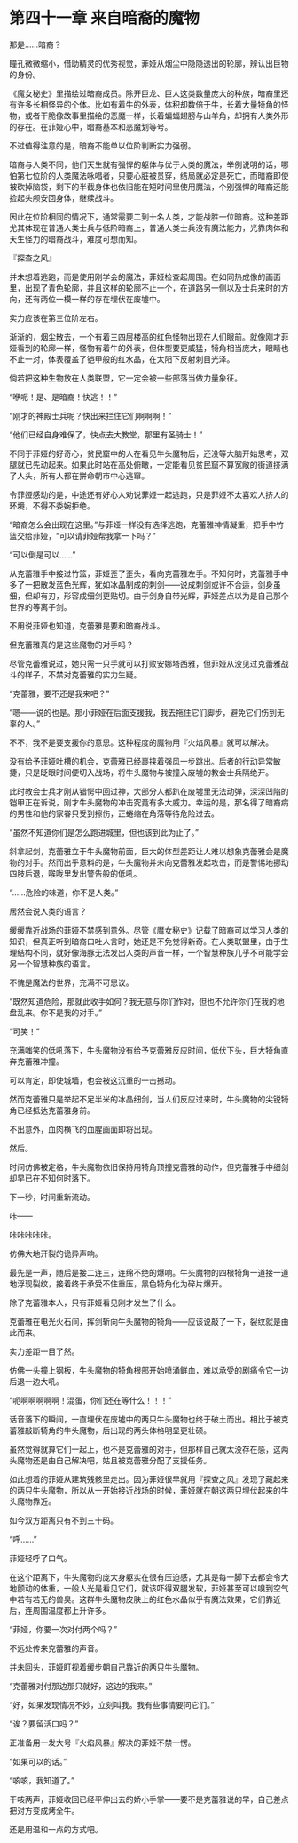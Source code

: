 # 第四十一章 来自暗裔的魔物

那是……暗裔？

瞳孔微微缩小，借助精灵的优秀视觉，菲娅从烟尘中隐隐透出的轮廓，辨认出巨物的身份。

《魔女秘史》里描绘过暗裔成员。除开巨龙、巨人这类数量庞大的种族，暗裔里还有许多长相怪异的个体。比如有着牛的外表，体积却数倍于牛，长着大量犄角的怪物，或者干脆像故事里描绘的恶魔一样，长着蝙蝠翅膀与山羊角，却拥有人类外形的存在。在菲娅心中，暗裔基本和恶魔划等号。

不过值得注意的是，暗裔不能单以位阶判断实力强弱。

暗裔与人类不同，他们天生就有强悍的躯体与优于人类的魔法，举例说明的话，哪怕第七位阶的人类魔法咏唱者，只要心脏被贯穿，结局就必定是死亡，而暗裔即使被砍掉脑袋，剩下的半截身体也依旧能在短时间里使用魔法，个别强悍的暗裔还能捡起头颅安回身体，继续战斗。

因此在位阶相同的情况下，通常需要二到十名人类，才能战胜一位暗裔。这种差距尤其体现在普通人类士兵与低阶暗裔上，普通人类士兵没有魔法能力，光靠肉体和天生怪力的暗裔战斗，难度可想而知。

『探查之风』

并未想着逃跑，而是使用刚学会的魔法，菲娅检查起周围。在如同热成像的画面里，出现了青色轮廓，并且这样的轮廓不止一个，在道路另一侧以及士兵来时的方向，还有两位一模一样的存在埋伏在废墟中。

实力应该在第三位阶左右。

渐渐的，烟尘散去，一个有着三四层楼高的红色怪物出现在人们眼前。就像刚才菲娅看到的轮廓一样，怪物有着牛的外表，但体型要更威猛，犄角相当庞大，眼睛也不止一对，体表覆盖了铠甲般的红水晶，在太阳下反射刺目光泽。

倘若把这种生物放在人类联盟，它一定会被一些部落当做力量象征。

“咿呃！是、是暗裔！快逃！！”

“刚才的神殿士兵呢？快出来拦住它们啊啊啊！”

“他们已经自身难保了，快点去大教堂，那里有圣骑士！”

不同于菲娅的好奇心，贫民窟中的人在看见牛头魔物后，还没等大脑开始思考，双腿就已先动起来。如果此时站在高处俯瞰，一定能看见贫民窟不算宽敞的街道挤满了人头，所有人都在拼命朝市中心逃窜。

令菲娅感动的是，中途还有好心人劝说菲娅一起逃跑，只是菲娅不太喜欢人挤人的环境，不得不委婉拒绝。

“暗裔怎么会出现在这里。”与菲娅一样没有选择逃跑，克蕾雅神情凝重，把手中竹篮交给菲娅，“可以请菲娅帮我拿一下吗？”

“可以倒是可以……”

从克蕾雅手中接过竹篮，菲娅歪了歪头，看向克蕾雅左手。不知何时，克蕾雅手中多了一把散发蓝色光辉，犹如冰晶制成的刺剑——说成刺剑或许不合适，剑身虽细，但却有刃，形容成细剑更贴切。由于剑身自带光辉，菲娅差点以为是自己那个世界的等离子剑。

不用说菲娅也知道，克蕾雅是要和暗裔战斗。

但克蕾雅真的是这些魔物的对手吗？

尽管克蕾雅说过，她只需一只手就可以打败安娜塔西雅，但菲娅从没见过克蕾雅战斗的样子，不禁对克蕾雅的实力生疑。

“克蕾雅，要不还是我来吧？”

“嗯——说的也是。那小菲娅在后面支援我，我去拖住它们脚步，避免它们伤到无辜的人。”

不不，我不是要支援你的意思。这种程度的魔物用『火焰风暴』就可以解决。

没有给予菲娅吐槽的机会，克蕾雅已经裹挟着强风一步跳出。后者的行动异常敏捷，只是眨眼时间便切入战场，将牛头魔物与被撞入废墟的教会士兵隔绝开。

此时教会士兵才刚从错愕中回过神，大部分人都趴在废墟里无法动弹，深深凹陷的铠甲正在诉说，刚才牛头魔物的冲击究竟有多大威力。幸运的是，那名得了暗裔病的男性和他的家眷只受到擦伤，正蜷缩在角落等待危险过去。

“虽然不知道你们是怎么跑进城里，但也该到此为止了。”

斜拿起剑，克蕾雅立于牛头魔物前面，巨大的体型差距让人难以想象克蕾雅会是魔物的对手。然而出乎意料的是，牛头魔物并未向克蕾雅发起攻击，而是警惕地挪动四肢后退，喉咙里发出警告般的低吼。

“……危险的味道，你不是人类。”

居然会说人类的语言？

缓缓靠近战场的菲娅不禁感到意外。尽管《魔女秘史》记载了暗裔可以学习人类的知识，但真正听到暗裔口吐人言时，她还是不免觉得新奇。在人类联盟里，由于生理结构不同，就好像海豚无法发出人类的声音一样，一个智慧种族几乎不可能学会另一个智慧种族的语言。

不愧是魔法的世界，充满不可思议。

“既然知道危险，那就此收手如何？我无意与你们作对，但也不允许你们在我的地盘乱来。你不是我的对手。”

“可笑！”

充满嗤笑的低吼落下，牛头魔物没有给予克蕾雅反应时间，低伏下头，巨大犄角直奔克蕾雅冲撞。

可以肯定，即使城墙，也会被这沉重的一击撼动。

然而克蕾雅只是举起不足半米的冰晶细剑，当人们反应过来时，牛头魔物的尖锐犄角已经抵达克蕾雅身前。

不出意外，血肉横飞的血腥画面即将出现。

然后。

时间仿佛被定格，牛头魔物依旧保持用犄角顶撞克蕾雅的动作，但克蕾雅手中细剑却早已在不知何时落下。

下一秒，时间重新流动。

咔——

咔咔咔咔咔。

仿佛大地开裂的诡异声响。

最先是一声，随后是接二连三，连绵不绝的爆响。牛头魔物的四根犄角一道接一道地浮现裂纹，接着终于承受不住重压，黑色犄角化为碎片爆开。

除了克蕾雅本人，只有菲娅看见刚才发生了什么。

克蕾雅在电光火石间，挥剑斩向牛头魔物的犄角——应该说敲了一下，裂纹就是由此而来。

实力差距一目了然。

仿佛一头撞上钢板，牛头魔物的犄角根部开始喷涌鲜血，难以承受的剧痛令它一边后退一边大吼。

“呃啊啊啊啊啊！混蛋，你们还在等什么！！！”

话音落下的瞬间，一直埋伏在废墟中的两只牛头魔物也终于破土而出。相比于被克蕾雅敲断犄角的牛头魔物，后出现的两头体格明显更壮硕。

虽然觉得就算它们一起上，也不是克蕾雅的对手，但那样自己就太没存在感，这两头魔物还是由自己解决吧，姑且被克蕾雅分配了支援任务。

如此想着的菲娅从建筑残骸里走出。因为菲娅很早就用『探查之风』发现了藏起来的两只牛头魔物，所以从一开始接近战场的时候，菲娅就在朝这两只埋伏起来的牛头魔物靠近。

如今双方距离只有不到三十码。

“呼……”

菲娅轻呼了口气。

在这个距离下，牛头魔物的庞大身躯实在很有压迫感，尤其是每一脚下去都会令大地颤动的体重，一般人光是看见它们，就该吓得双腿发软，菲娅甚至可以嗅到空气中若有若无的兽臭。这群牛头魔物皮肤上的红色水晶似乎有魔法效果，它们靠近后，连周围温度都上升许多。

“菲娅，你要一次对付两个吗？”

不远处传来克蕾雅的声音。

并未回头，菲娅盯视着缓步朝自己靠近的两只牛头魔物。

“克蕾雅对付那边那只就好，这边的我来。”

“好，如果发现情况不妙，立刻叫我。我有些事情要问它们。”

“诶？要留活口吗？”

正准备用一发大号『火焰风暴』解决的菲娅不禁一愣。

“如果可以的话。”

“咳咳，我知道了。”

干咳两声，菲娅收回已经平伸出去的娇小手掌——要不是克蕾雅说的早，自己差点把对方变成烤全牛。

还是用温和一点的方式吧。
